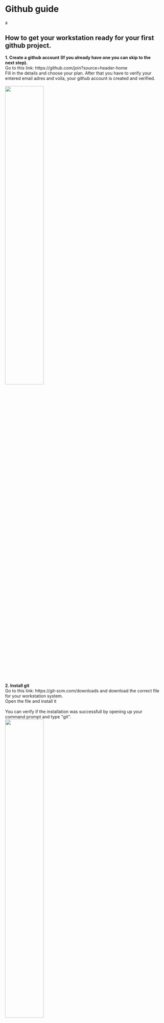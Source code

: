# Github guide
a
<h2>How to get your workstation ready for your first github project.</h2>
<b>1. Create a github account (If you already have one you can skip to the next step).<br /></b>
Go to this link: https://github.com/join?source=header-home<br />
Fill in the details and choose your plan. After that you have to verify your entered email adres and voila, your github account is created and verified. <br> <br />
<img src="img/screen1.jpg" width="50%">
<br />
<b>2. Install git<br /></b>
Go to this link: https://git-scm.com/downloads and download the correct file for your workstation system.<br />
Open the file and install it <br> <br />
You can verify if the installation was successfull by opening up your command prompt and type "git".<br />
<img src="img/screen2.png" width="50%">
<br />
<b>3. Create a github folder</b><br />
Create a folder you would like to use for your github projects.
When your folder is created go to your command prompt and go to the folder location by using the command "cd" for example "cd C:\Users\Hilgon\Desktop\github" <br> <br />
After that you enter the command "git init" this makes the folder a github folder.<br />
<img src="img/screen3.jpg" width="50%">
<br />
<b>4. Find a project you like to use or create your own</b><br />
When you have found or created a github project, you click on the green button called "Clone or download" and you copy the provided link.<br />
You go back to your command prompt and go to your github folder location.<br />
Run this command "git clone copiedlink"<br />
This will copy the entire project to your github folder. <br> <br />
<img src="img/screen4.jpg"> <br>
Voila, now you have the entire project on your workstation.<br />
<br />


<h2> FAQ </h2>
<b>What do you do if a project gets updated?</b><br />
When a project gets updated you open up your command prompt and go to your github folder location by using the command "cd".<br />
Copy the project linke again and you run the command "git fetch copiedlink"<br />
Then the project will fetch the new updated files<br />
<br />
<b>How to fork a project</b><br />
Go to the project you want to fork and click on the fork icon (Right top of the screen). This copies the project to your own github account.<br />
Now you can clone this project to your workstation and make your own changes.<br />
<br />
<b>How to make a pull request to the master project</b><br />
You forked a project and you made some changes that you want the master project to have. You can make a pull request.<br />
The owner of the project decides if he implents the pull request.<br />
Go to your forked project and click on the button called "New pull request".
Click on the button called "New pull request" and click your forked project
<br />

